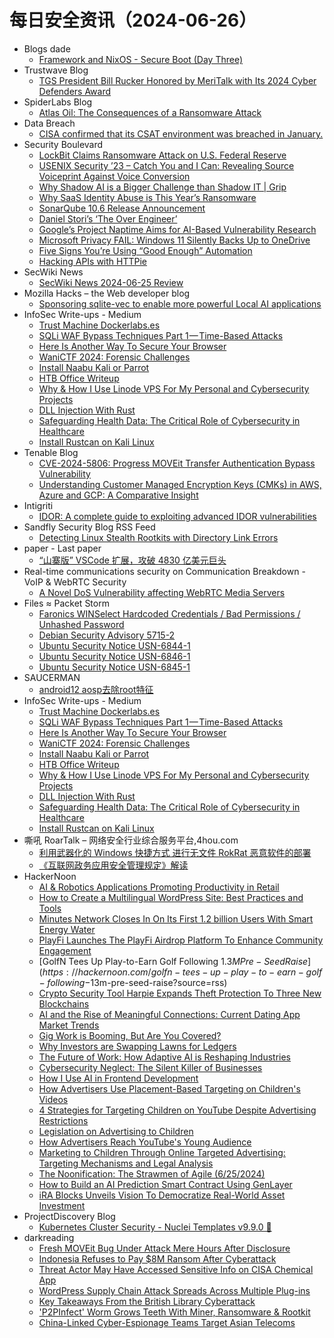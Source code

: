# 每日安全资讯（2024-06-26）

- Blogs  dade
  - [Framework and NixOS - Secure Boot (Day Three)](https://0xda.de/blog/2024/06/framework-and-nixos-secure-boot-day-three/)
- Trustwave Blog
  - [TGS President Bill Rucker Honored by MeriTalk with Its 2024 Cyber Defenders Award](https://www.trustwave.com/en-us/resources/blogs/trustwave-blog/tgs-president-bill-rucker-honored-by-meritalk-with-its-2024-cyber-defenders-award/)
- SpiderLabs Blog
  - [Atlas Oil: The Consequences of a Ransomware Attack](https://www.trustwave.com/en-us/resources/blogs/spiderlabs-blog/atlas-oil-the-consequences-of-a-ransomware-attack/)
- Data Breach
  - [CISA confirmed that its CSAT environment was breached in January.](https://securityaffairs.com/164905/data-breach/cisa-confirmed-csat-breach.html)
- Security Boulevard
  - [LockBit Claims Ransomware Attack on U.S. Federal Reserve](https://securityboulevard.com/2024/06/lockbit-claims-ransomware-attack-on-u-s-federal-reserve/)
  - [USENIX Security ’23 – Catch You and I Can: Revealing Source Voiceprint Against Voice Conversion](https://securityboulevard.com/2024/06/usenix-security-23-catch-you-and-i-can-revealing-source-voiceprint-against-voice-conversion/)
  - [Why Shadow AI is a Bigger Challenge than Shadow IT | Grip](https://securityboulevard.com/2024/06/why-shadow-ai-is-a-bigger-challenge-than-shadow-it-grip/)
  - [Why SaaS Identity Abuse is This Year’s Ransomware](https://securityboulevard.com/2024/06/why-saas-identity-abuse-is-this-years-ransomware/)
  - [SonarQube 10.6 Release Announcement](https://securityboulevard.com/2024/06/sonarqube-10-6-release-announcement/)
  - [Daniel Stori’s ‘The Over Engineer’](https://securityboulevard.com/2024/06/daniel-storis-the-over-engineer/)
  - [Google’s Project Naptime Aims for AI-Based Vulnerability Research](https://securityboulevard.com/2024/06/googles-project-naptime-aims-for-ai-based-vulnerability-research/)
  - [Microsoft Privacy FAIL: Windows 11 Silently Backs Up to OneDrive](https://securityboulevard.com/2024/06/microsoft-windows-11-onedrive-richixbw/)
  - [Five Signs You’re Using “Good Enough” Automation](https://securityboulevard.com/2024/06/five-signs-youre-using-good-enough-automation/)
  - [Hacking APIs with HTTPie](https://securityboulevard.com/2024/06/hacking-apis-with-httpie/)
- SecWiki News
  - [SecWiki News 2024-06-25 Review](http://www.sec-wiki.com/?2024-06-25)
- Mozilla Hacks – the Web developer blog
  - [Sponsoring sqlite-vec to enable more powerful Local AI applications](https://hacks.mozilla.org/2024/06/sponsoring-sqlite-vec-to-enable-more-powerful-local-ai-applications/)
- InfoSec Write-ups - Medium
  - [Trust Machine Dockerlabs.es](https://infosecwriteups.com/trust-machine-dockerlabs-es-147b0a369282?source=rss----7b722bfd1b8d---4)
  - [SQLi WAF Bypass Techniques Part 1 — Time-Based Attacks](https://infosecwriteups.com/sqli-waf-bypass-techniques-part-1-time-based-attacks-7749689c72ed?source=rss----7b722bfd1b8d---4)
  - [Here Is Another Way To Secure Your Browser](https://infosecwriteups.com/here-is-another-way-to-secure-your-browser-a4823d035998?source=rss----7b722bfd1b8d---4)
  - [WaniCTF 2024: Forensic Challenges](https://infosecwriteups.com/wanictf-2024-forensic-challenges-43d5ba370d98?source=rss----7b722bfd1b8d---4)
  - [Install Naabu Kali or Parrot](https://infosecwriteups.com/install-naabu-kali-or-parrot-ec70622bf03a?source=rss----7b722bfd1b8d---4)
  - [HTB Office Writeup](https://infosecwriteups.com/htb-office-writeup-c2a8b08d4ead?source=rss----7b722bfd1b8d---4)
  - [Why & How I Use Linode VPS For My Personal and Cybersecurity Projects](https://infosecwriteups.com/why-how-i-use-linode-vps-for-my-personal-and-cybersecurity-projects-d7f268ad784a?source=rss----7b722bfd1b8d---4)
  - [DLL Injection With Rust](https://infosecwriteups.com/dll-injection-with-rust-8688757c9ec8?source=rss----7b722bfd1b8d---4)
  - [Safeguarding Health Data: The Critical Role of Cybersecurity in Healthcare](https://infosecwriteups.com/safeguarding-health-data-the-critical-role-of-cybersecurity-in-healthcare-1e8b85d22040?source=rss----7b722bfd1b8d---4)
  - [Install Rustcan on Kali Linux](https://infosecwriteups.com/install-rustcan-on-kali-linux-81e19db8dcee?source=rss----7b722bfd1b8d---4)
- Tenable Blog
  - [CVE-2024-5806: Progress MOVEit Transfer Authentication Bypass Vulnerability](https://www.tenable.com/blog/cve-2024-5806-progress-moveit-transfer-authentication-bypass-vulnerability)
  - [Understanding Customer Managed Encryption Keys (CMKs) in AWS, Azure and GCP: A Comparative Insight](https://www.tenable.com/blog/understanding-customer-managed-encryption-keys-cmks-in-aws-azure-and-gcp-a-comparative-insight)
- Intigriti
  - [IDOR: A complete guide to exploiting advanced IDOR vulnerabilities](https://blog.intigriti.com/2024/06/25/idor-a-complete-guide-to-exploiting-advanced-idor-vulnerabilities/)
- Sandfly Security Blog RSS Feed
  - [Detecting Linux Stealth Rootkits with Directory Link Errors](https://sandflysecurity.com/blog/detecting-linux-stealth-rootkits-with-directory-link-errors)
- paper - Last paper
  - [“山寨版” VSCode 扩展，攻破 4830 亿美元巨头](https://paper.seebug.org/3186/)
- Real-time communications security on Communication Breakdown - VoIP & WebRTC Security
  - [A Novel DoS Vulnerability affecting WebRTC Media Servers](https://www.rtcsec.com/article/novel-dos-vulnerability-affecting-webrtc-media-servers/)
- Files ≈ Packet Storm
  - [Faronics WINSelect Hardcoded Credentials / Bad Permissions / Unhashed Password](https://packetstormsecurity.com/files/179205/SA-20240624-0.txt)
  - [Debian Security Advisory 5715-2](https://packetstormsecurity.com/files/179204/dsa-5715-2.txt)
  - [Ubuntu Security Notice USN-6844-1](https://packetstormsecurity.com/files/179203/USN-6844-1.txt)
  - [Ubuntu Security Notice USN-6846-1](https://packetstormsecurity.com/files/179202/USN-6846-1.txt)
  - [Ubuntu Security Notice USN-6845-1](https://packetstormsecurity.com/files/179201/USN-6845-1.txt)
- SAUCERMAN
  - [android12 aosp去除root特征](https://saucer-man.com/information_security/1214.html)
- InfoSec Write-ups - Medium
  - [Trust Machine Dockerlabs.es](https://infosecwriteups.com/trust-machine-dockerlabs-es-147b0a369282?source=rss----7b722bfd1b8d---4)
  - [SQLi WAF Bypass Techniques Part 1 — Time-Based Attacks](https://infosecwriteups.com/sqli-waf-bypass-techniques-part-1-time-based-attacks-7749689c72ed?source=rss----7b722bfd1b8d---4)
  - [Here Is Another Way To Secure Your Browser](https://infosecwriteups.com/here-is-another-way-to-secure-your-browser-a4823d035998?source=rss----7b722bfd1b8d---4)
  - [WaniCTF 2024: Forensic Challenges](https://infosecwriteups.com/wanictf-2024-forensic-challenges-43d5ba370d98?source=rss----7b722bfd1b8d---4)
  - [Install Naabu Kali or Parrot](https://infosecwriteups.com/install-naabu-kali-or-parrot-ec70622bf03a?source=rss----7b722bfd1b8d---4)
  - [HTB Office Writeup](https://infosecwriteups.com/htb-office-writeup-c2a8b08d4ead?source=rss----7b722bfd1b8d---4)
  - [Why & How I Use Linode VPS For My Personal and Cybersecurity Projects](https://infosecwriteups.com/why-how-i-use-linode-vps-for-my-personal-and-cybersecurity-projects-d7f268ad784a?source=rss----7b722bfd1b8d---4)
  - [DLL Injection With Rust](https://infosecwriteups.com/dll-injection-with-rust-8688757c9ec8?source=rss----7b722bfd1b8d---4)
  - [Safeguarding Health Data: The Critical Role of Cybersecurity in Healthcare](https://infosecwriteups.com/safeguarding-health-data-the-critical-role-of-cybersecurity-in-healthcare-1e8b85d22040?source=rss----7b722bfd1b8d---4)
  - [Install Rustcan on Kali Linux](https://infosecwriteups.com/install-rustcan-on-kali-linux-81e19db8dcee?source=rss----7b722bfd1b8d---4)
- 嘶吼 RoarTalk – 网络安全行业综合服务平台,4hou.com
  - [利用武器化的 Windows 快捷方式 进行无文件 RokRat 恶意软件的部署](https://www.4hou.com/posts/K70x)
  - [《互联网政务应用安全管理规定》解读](https://www.4hou.com/posts/zAPm)
- HackerNoon
  - [AI & Robotics Applications Promoting Productivity in Retail](https://hackernoon.com/ai-and-robotics-applications-promoting-productivity-in-retail?source=rss)
  - [How to Create a Multilingual WordPress Site: Best Practices and Tools](https://hackernoon.com/how-to-create-a-multilingual-wordpress-site-best-practices-and-tools?source=rss)
  - [Minutes Network Closes In On Its First 1.2 billion Users With Smart Energy Water](https://hackernoon.com/minutes-network-closes-in-on-its-first-12-billion-users-with-smart-energy-water?source=rss)
  - [PlayFi Launches The PlayFi Airdrop Platform To Enhance Community Engagement](https://hackernoon.com/playfi-launches-the-playfi-airdrop-platform-to-enhance-community-engagement?source=rss)
  - [GolfN Tees Up Play-to-Earn Golf Following $1.3M Pre-Seed Raise](https://hackernoon.com/golfn-tees-up-play-to-earn-golf-following-$13m-pre-seed-raise?source=rss)
  - [Crypto Security Tool Harpie Expands Theft Protection To Three New Blockchains](https://hackernoon.com/crypto-security-tool-harpie-expands-theft-protection-to-three-new-blockchains?source=rss)
  - [AI and the Rise of Meaningful Connections: Current Dating App Market Trends](https://hackernoon.com/ai-and-the-rise-of-meaningful-connections-current-dating-app-market-trends?source=rss)
  - [Gig Work is Booming, But Are You Covered?](https://hackernoon.com/gig-work-is-booming-but-are-you-covered?source=rss)
  - [Why Investors are Swapping Lawns for Ledgers](https://hackernoon.com/why-investors-are-swapping-lawns-for-ledgers?source=rss)
  - [The Future of Work: How Adaptive AI is Reshaping Industries](https://hackernoon.com/the-future-of-work-how-adaptive-ai-is-reshaping-industries?source=rss)
  - [Cybersecurity Neglect: The Silent Killer of Businesses](https://hackernoon.com/cybersecurity-neglect-the-silent-killer-of-businesses?source=rss)
  - [How I Use AI in Frontend Development](https://hackernoon.com/how-i-use-ai-in-frontend-development?source=rss)
  - [How Advertisers Use Placement-Based Targeting on Children's Videos](https://hackernoon.com/how-advertisers-use-placement-based-targeting-on-childrens-videos?source=rss)
  - [4 Strategies for Targeting Children on YouTube Despite Advertising Restrictions](https://hackernoon.com/4-strategies-for-targeting-children-on-youtube-despite-advertising-restrictions?source=rss)
  - [Legislation on Advertising to Children](https://hackernoon.com/legislation-on-advertising-to-children?source=rss)
  - [How Advertisers Reach YouTube's Young Audience](https://hackernoon.com/how-advertisers-reach-youtubes-young-audience?source=rss)
  - [Marketing to Children Through Online Targeted Advertising: Targeting Mechanisms and Legal Analysis](https://hackernoon.com/marketing-to-children-through-online-targeted-advertising-targeting-mechanisms-and-legal-analysis?source=rss)
  - [The Noonification: The Strawmen of Agile (6/25/2024)](https://hackernoon.com/6-25-2024-noonification?source=rss)
  - [How to Build an AI Prediction Smart Contract Using GenLayer](https://hackernoon.com/how-to-build-an-ai-prediction-smart-contract-using-genlayer?source=rss)
  - [iRA Blocks Unveils Vision To Democratize Real-World Asset Investment](https://hackernoon.com/ira-blocks-unveils-vision-to-democratize-real-world-asset-investment?source=rss)
- ProjectDiscovery Blog
  - [Kubernetes Cluster Security - Nuclei Templates v9.9.0 🎉](https://blog.projectdiscovery.io/kubernetes/)
- darkreading
  - [Fresh MOVEit Bug Under Attack Mere Hours After Disclosure](https://www.darkreading.com/remote-workforce/fresh-moveit-bug-under-attack-disclosure)
  - [Indonesia Refuses to Pay $8M Ransom After Cyberattack](https://www.darkreading.com/cyberattacks-data-breaches/indonesia-refuses-to-pay-8m-ransom-after-cyberattack)
  - [Threat Actor May Have Accessed Sensitive Info on CISA Chemical App](https://www.darkreading.com/cyberattacks-data-breaches/threat-actor-may-have-accessed-sensitive-info-on-cisa-chemical-app)
  - [WordPress Supply Chain Attack Spreads Across Multiple Plug-ins](https://www.darkreading.com/cloud-security/wordpress-supply-chain-attack-multiple-plug-ins)
  - [Key Takeaways From the British Library Cyberattack](https://www.darkreading.com/cyberattacks-data-breaches/key-takeaways-from-the-british-library-cyberattack)
  - ['P2PInfect' Worm Grows Teeth With Miner, Ransomware &amp; Rootkit](https://www.darkreading.com/threat-intelligence/p2pinfect-worm-miner-ransomware-rootkit)
  - [China-Linked Cyber-Espionage Teams Target Asian Telecoms](https://www.darkreading.com/cyberattacks-data-breaches/china-linked-espionage-groups-target-asian-telecoms)
